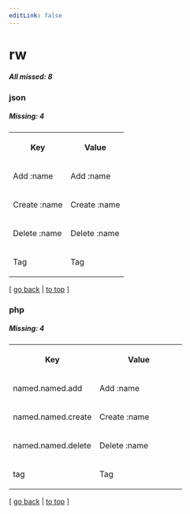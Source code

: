 ```yaml
---
editLink: false
---
```


# rw

##### All missed: 8


### json

##### Missing: 4

<table width="100%">
<tr><th width="50%">

Key

</th><th width="50%">

Value

</th></tr>
<tr><td width="50%">

Add :name

</td><td width="50%">

Add :name

</td></tr>
<tr><td width="50%">

Create :name

</td><td width="50%">

Create :name

</td></tr>
<tr><td width="50%">

Delete :name

</td><td width="50%">

Delete :name

</td></tr>
<tr><td width="50%">

Tag

</td><td width="50%">

Tag

</td></tr>
</table>

[ [go back](../status.md) | [to top](#) ]



### php

##### Missing: 4

<table width="100%">
<tr><th width="50%">

Key

</th><th width="50%">

Value

</th></tr>
<tr><td width="50%">

named.named.add

</td><td width="50%">

Add :name

</td></tr>
<tr><td width="50%">

named.named.create

</td><td width="50%">

Create :name

</td></tr>
<tr><td width="50%">

named.named.delete

</td><td width="50%">

Delete :name

</td></tr>
<tr><td width="50%">

tag

</td><td width="50%">

Tag

</td></tr>
</table>

[ [go back](../status.md) | [to top](#) ]

